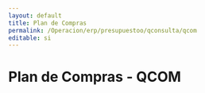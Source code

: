 ```yaml
---
layout: default
title: Plan de Compras
permalink: /Operacion/erp/presupuestoo/qconsulta/qcom
editable: si
---
```


# Plan de Compras - QCOM